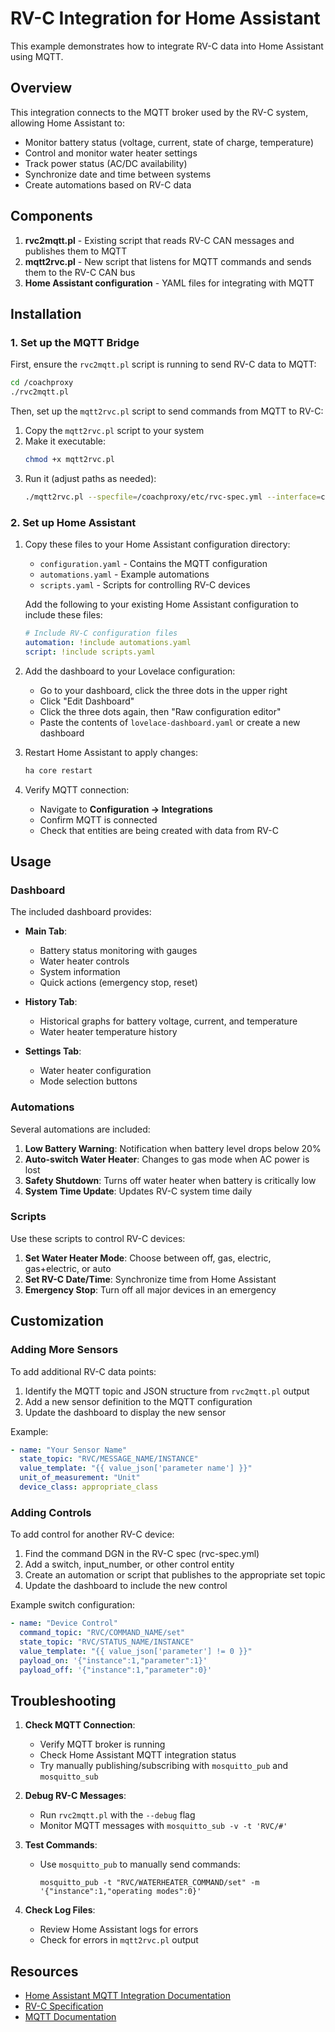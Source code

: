 # RV-C Integration for Home Assistant

This example demonstrates how to integrate RV-C data into Home Assistant using MQTT.

## Overview

This integration connects to the MQTT broker used by the RV-C system, allowing Home Assistant to:

* Monitor battery status (voltage, current, state of charge, temperature)
* Control and monitor water heater settings
* Track power status (AC/DC availability)
* Synchronize date and time between systems
* Create automations based on RV-C data

## Components

1. **rvc2mqtt.pl** - Existing script that reads RV-C CAN messages and publishes them to MQTT
2. **mqtt2rvc.pl** - New script that listens for MQTT commands and sends them to the RV-C CAN bus
3. **Home Assistant configuration** - YAML files for integrating with MQTT

## Installation

### 1. Set up the MQTT Bridge

First, ensure the `rvc2mqtt.pl` script is running to send RV-C data to MQTT:

```bash
cd /coachproxy
./rvc2mqtt.pl
```

Then, set up the `mqtt2rvc.pl` script to send commands from MQTT to RV-C:

1. Copy the `mqtt2rvc.pl` script to your system
2. Make it executable:
   ```bash
   chmod +x mqtt2rvc.pl
   ```
3. Run it (adjust paths as needed):
   ```bash
   ./mqtt2rvc.pl --specfile=/coachproxy/etc/rvc-spec.yml --interface=can0
   ```

### 2. Set up Home Assistant

1. Copy these files to your Home Assistant configuration directory:
   * `configuration.yaml` - Contains the MQTT configuration
   * `automations.yaml` - Example automations
   * `scripts.yaml` - Scripts for controlling RV-C devices

   Add the following to your existing Home Assistant configuration to include these files:
   ```yaml
   # Include RV-C configuration files
   automation: !include automations.yaml
   script: !include scripts.yaml
   ```

2. Add the dashboard to your Lovelace configuration:
   * Go to your dashboard, click the three dots in the upper right
   * Click "Edit Dashboard"
   * Click the three dots again, then "Raw configuration editor"
   * Paste the contents of `lovelace-dashboard.yaml` or create a new dashboard

3. Restart Home Assistant to apply changes:
   ```bash
   ha core restart
   ```

4. Verify MQTT connection:
   * Navigate to **Configuration → Integrations**
   * Confirm MQTT is connected
   * Check that entities are being created with data from RV-C

## Usage

### Dashboard

The included dashboard provides:

* **Main Tab**:
  * Battery status monitoring with gauges
  * Water heater controls
  * System information
  * Quick actions (emergency stop, reset)

* **History Tab**:
  * Historical graphs for battery voltage, current, and temperature
  * Water heater temperature history

* **Settings Tab**:
  * Water heater configuration
  * Mode selection buttons

### Automations

Several automations are included:

1. **Low Battery Warning**: Notification when battery level drops below 20%
2. **Auto-switch Water Heater**: Changes to gas mode when AC power is lost
3. **Safety Shutdown**: Turns off water heater when battery is critically low
4. **System Time Update**: Updates RV-C system time daily

### Scripts

Use these scripts to control RV-C devices:

1. **Set Water Heater Mode**: Choose between off, gas, electric, gas+electric, or auto
2. **Set RV-C Date/Time**: Synchronize time from Home Assistant
3. **Emergency Stop**: Turn off all major devices in an emergency

## Customization

### Adding More Sensors

To add additional RV-C data points:

1. Identify the MQTT topic and JSON structure from `rvc2mqtt.pl` output
2. Add a new sensor definition to the MQTT configuration
3. Update the dashboard to display the new sensor

Example:
```yaml
- name: "Your Sensor Name"
  state_topic: "RVC/MESSAGE_NAME/INSTANCE"
  value_template: "{{ value_json['parameter name'] }}"
  unit_of_measurement: "Unit"
  device_class: appropriate_class
```

### Adding Controls

To add control for another RV-C device:

1. Find the command DGN in the RV-C spec (rvc-spec.yml)
2. Add a switch, input_number, or other control entity
3. Create an automation or script that publishes to the appropriate set topic
4. Update the dashboard to include the new control

Example switch configuration:
```yaml
- name: "Device Control"
  command_topic: "RVC/COMMAND_NAME/set"
  state_topic: "RVC/STATUS_NAME/INSTANCE"
  value_template: "{{ value_json['parameter'] != 0 }}"
  payload_on: '{"instance":1,"parameter":1}'
  payload_off: '{"instance":1,"parameter":0}'
```

## Troubleshooting

1. **Check MQTT Connection**:
   * Verify MQTT broker is running
   * Check Home Assistant MQTT integration status
   * Try manually publishing/subscribing with `mosquitto_pub` and `mosquitto_sub`

2. **Debug RV-C Messages**:
   * Run `rvc2mqtt.pl` with the `--debug` flag
   * Monitor MQTT messages with `mosquitto_sub -v -t 'RVC/#'`

3. **Test Commands**:
   * Use `mosquitto_pub` to manually send commands:
     ```
     mosquitto_pub -t "RVC/WATERHEATER_COMMAND/set" -m '{"instance":1,"operating modes":0}'
     ```

4. **Check Log Files**:
   * Review Home Assistant logs for errors
   * Check for errors in `mqtt2rvc.pl` output

## Resources

* [Home Assistant MQTT Integration Documentation](https://www.home-assistant.io/integrations/mqtt/)
* [RV-C Specification](https://www.rv-c.com/)
* [MQTT Documentation](https://mosquitto.org/documentation/)